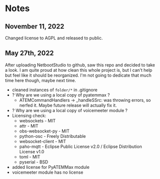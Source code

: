 # Notes


## November 11, 2022

Changed license to AGPL and released to public.

## May 27th, 2022

After uploading NetbootStudio to github, saw this repo and decided to take a look.
I am quite proud at how clean this whole project is, but I can't help but feel like it should be reorganized.
I'm not going to dedicate that much time here though, maybe next time.

* cleaned instances of `folder/*` in .gitignore
* ? Why are we using a local copy of pyatemmax ?
  * ATEMCommandHandlers -> _handleSSrc: was throwing errors, so nerfed it. Maybe future release will actually fix it.
* ? Why are we using a local copy of voicemeeter module ?
* Licensing check:
  * websockets - MIT
  * attr - MIT
  * obs-websocket-py - MIT
  * python-osc - Freely Distributable
  * websocket-client - MIT
  * paho-mqtt - Eclipse Public License v2.0 / Eclipse Distribution License v1.0
  * toml - MIT
  * pyserial - BSD
* added license for PyATEMMax module
* voicemeeter module has no license